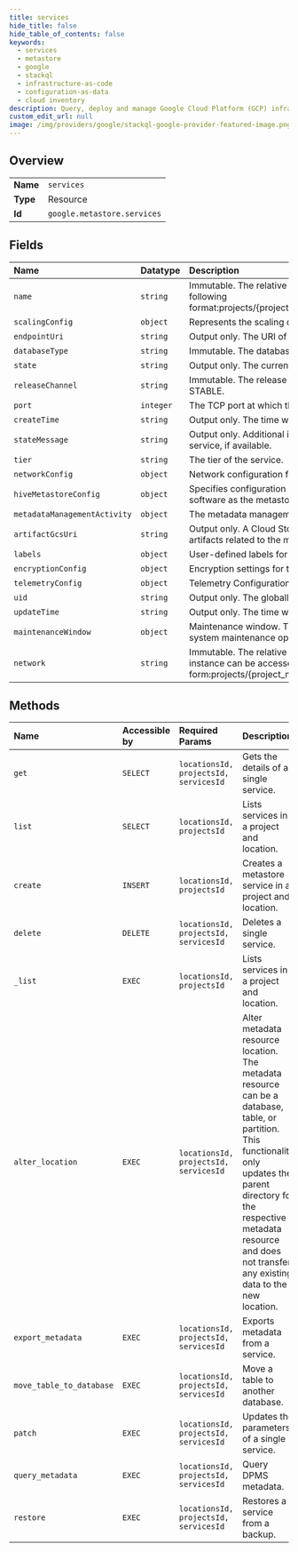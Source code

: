 ```yaml
---
title: services
hide_title: false
hide_table_of_contents: false
keywords:
  - services
  - metastore
  - google    
  - stackql
  - infrastructure-as-code
  - configuration-as-data
  - cloud inventory
description: Query, deploy and manage Google Cloud Platform (GCP) infrastructure and resources using SQL
custom_edit_url: null
image: /img/providers/google/stackql-google-provider-featured-image.png
---
```

  
    

## Overview
<table><tbody>
<tr><td><b>Name</b></td><td><code>services</code></td></tr>
<tr><td><b>Type</b></td><td>Resource</td></tr>
<tr><td><b>Id</b></td><td><code>google.metastore.services</code></td></tr>
</tbody></table>

## Fields
| Name | Datatype | Description |
|:-----|:---------|:------------|
| `name` | `string` | Immutable. The relative resource name of the metastore service, in the following format:projects/&#123;project_number&#125;/locations/&#123;location_id&#125;/services/&#123;service_id&#125;. |
| `scalingConfig` | `object` | Represents the scaling configuration of a metastore service. |
| `endpointUri` | `string` | Output only. The URI of the endpoint used to access the metastore service. |
| `databaseType` | `string` | Immutable. The database type that the Metastore service stores its data. |
| `state` | `string` | Output only. The current state of the metastore service. |
| `releaseChannel` | `string` | Immutable. The release channel of the service. If unspecified, defaults to STABLE. |
| `port` | `integer` | The TCP port at which the metastore service is reached. Default: 9083. |
| `createTime` | `string` | Output only. The time when the metastore service was created. |
| `stateMessage` | `string` | Output only. Additional information about the current state of the metastore service, if available. |
| `tier` | `string` | The tier of the service. |
| `networkConfig` | `object` | Network configuration for the Dataproc Metastore service.Next available ID: 4 |
| `hiveMetastoreConfig` | `object` | Specifies configuration information specific to running Hive metastore software as the metastore service. |
| `metadataManagementActivity` | `object` | The metadata management activities of the metastore service. |
| `artifactGcsUri` | `string` | Output only. A Cloud Storage URI (starting with gs://) that specifies where artifacts related to the metastore service are stored. |
| `labels` | `object` | User-defined labels for the metastore service. |
| `encryptionConfig` | `object` | Encryption settings for the service. |
| `telemetryConfig` | `object` | Telemetry Configuration for the Dataproc Metastore service. |
| `uid` | `string` | Output only. The globally unique resource identifier of the metastore service. |
| `updateTime` | `string` | Output only. The time when the metastore service was last updated. |
| `maintenanceWindow` | `object` | Maintenance window. This specifies when Dataproc Metastore may perform system maintenance operation to the service. |
| `network` | `string` | Immutable. The relative resource name of the VPC network on which the instance can be accessed. It is specified in the following form:projects/&#123;project_number&#125;/global/networks/&#123;network_id&#125;. |
## Methods
| Name | Accessible by | Required Params | Description |
|:-----|:--------------|:----------------|:------------|
| `get` | `SELECT` | `locationsId, projectsId, servicesId` | Gets the details of a single service. |
| `list` | `SELECT` | `locationsId, projectsId` | Lists services in a project and location. |
| `create` | `INSERT` | `locationsId, projectsId` | Creates a metastore service in a project and location. |
| `delete` | `DELETE` | `locationsId, projectsId, servicesId` | Deletes a single service. |
| `_list` | `EXEC` | `locationsId, projectsId` | Lists services in a project and location. |
| `alter_location` | `EXEC` | `locationsId, projectsId, servicesId` | Alter metadata resource location. The metadata resource can be a database, table, or partition. This functionality only updates the parent directory for the respective metadata resource and does not transfer any existing data to the new location. |
| `export_metadata` | `EXEC` | `locationsId, projectsId, servicesId` | Exports metadata from a service. |
| `move_table_to_database` | `EXEC` | `locationsId, projectsId, servicesId` | Move a table to another database. |
| `patch` | `EXEC` | `locationsId, projectsId, servicesId` | Updates the parameters of a single service. |
| `query_metadata` | `EXEC` | `locationsId, projectsId, servicesId` | Query DPMS metadata. |
| `restore` | `EXEC` | `locationsId, projectsId, servicesId` | Restores a service from a backup. |

